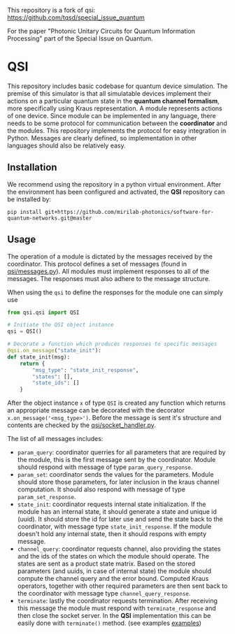 This repository is a fork of qsi: https://github.com/tqsd/special_issue_quantum

For the paper "Photonic Unitary Circuits for Quantum Information Processing" part of the Special Issue on Quantum.

# QSI

This repository includes basic codebase for quantum device simulation. The premise of this simulator is that all simulatable devices implement their actions on a particular quantum state in the **quantum channel formalism**, more specifically using Kraus representation. A module represents actions of one device. Since module can be implemented in any language, there needs to be some protocol for communication between the **coordinator** and the modules. This repository implements the protocol for easy integration in Python. Messages are clearly defined, so implementation in other languages should also be relatively easy.


## Installation

We recommend using the repository in a python virtual environment. After the environment has been configured and activated, the **QSI** repository can be installed by:

```
pip install git+https://github.com/mirilab-photonics/software-for-quantum-networks.git@master
```

## Usage

The operation of a module is dictated by the messages received by the coordinator. This protocol defines a set of messages (found in [qsi/messages.py](qsi/messages.py)). All modules must implement responses to all of the messages. The responses must also adhere to the message structure.

When using the `qsi` to define the responses for the module one can simply use

```python
from qsi.qsi import QSI

# Initiate the QSI object instance
qsi = QSI()

# Decorate a function which produces responses to specific messages
@qsi.on_message("state_init"):
def state_init(msg):
	return {
		"msg_type": "state_init_response",
		"states": [],
		"state_ids": []
	}
```

After the object instance `x` of type `QSI` is created any function which returns an appropriate message can be decorated with the decorator `x.on_message('<msg_type>')`. Before the message is sent it's structure and contents are checked by the [qsi/socket_handler.py](qsi/socket_handler.py). 

The list of all messages includes:
 - `param_query`: coordinator querries for all parameters that are required by the module, this is the first message sent by the coordinator. Module should respond with message of type `param_query_response`.
 - `param_set`: coordinator sends the values for the parameters. Module should store those parameters, for later inclusion in the kraus channel computation. It should also respond with message of type `param_set_response`.
 - `state_init`: coordinator requests internal state initialization. If the module has an internal state, it should generate a state and unique id (uuid). It should store the id for later use and send the state back to the coordinator, with message type `state_init_response`. If the module doesn't hold any internal state, then it should respons with empty message.
 - `channel_query`: coordinator requests channel, also providing the states and the ids of the states on which the module should operate. The states are sent as a product state matrix. Based on the stored parameters (and uuids, in case of internal state) the module should compute the channel query and the error bound. Computed Kraus operators, together with other required parameters are then sent back to the coordinator with message type `channel_query_response`.
 - `terminate`: lastly the coordinator requests termination. After receiving this message the module must respond with `terminate_response` and then close the socket server. In the **QSI** implementation this can be easily done with `terminate()` method. (see examples [examples](examples))
